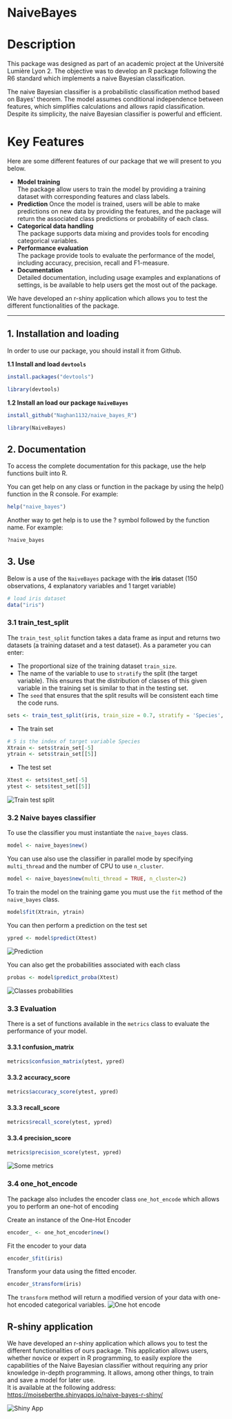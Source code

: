 # NaiveBayes
# Description

This package was designed as part of an academic project at the Université Lumière Lyon 2. The objective was to develop an R package following the R6 standard which implements a naive Bayesian classification.<br>

The naive Bayesian classifier is a probabilistic classification method based on Bayes' theorem. The model assumes conditional independence between features, which simplifies calculations and allows rapid classification. Despite its simplicity, the naive Bayesian classifier is powerful and efficient.

# Key Features
Here are some different features of our package that we will present to you below.

* **Model training** <br>
  The package allow users to train the model by providing a training dataset with corresponding features and class labels.
* **Prediction**
  Once the model is trained, users will be able to make predictions on new data by providing the features, and the package will return the associated class predictions or probability of each class.
* **Categorical data handling**<br>
  The package supports data mixing and provides tools for encoding categorical variables.
* **Performance evaluation** <br>
  The package provide tools to evaluate the performance of the model, including accuracy, precision, recall and F1-measure.
* **Documentation** <br>
  Detailed documentation, including usage examples and explanations of settings, is be available to help users get the most out of the package.

We have developed an r-shiny application which allows you to test the different functionalities of the package.

---

## 1. Installation and loading

In order to use our package, you should install it from Github.
  
  **1.1 Install and load `devtools`**

  ```R
  install.packages("devtools")
  ```
  ```R
  library(devtools)
  ```

  **1.2 Install an load our package `NaiveBayes`**

  ```R
  install_github("Naghan1132/naive_bayes_R")
  ```
  
  ```R
  library(NaiveBayes)
  ```

## 2. Documentation
  To access the complete documentation for this package, use the help functions built into R.

  You can get help on any class or function in the package by using the help() function in the R console. For example:

  ```R
  help("naive_bayes")
  ```
  Another way to get help is to use the ? symbol followed by the function name. For example:

  ```R
  ?naive_bayes
  ```

## 3. Use
  Below is a use of the `NaiveBayes` package with the **iris** dataset (150 observations, 4 explanatory variables and 1 target variable)

  ```R
  # load iris dataset
  data("iris")
  ```
  ### 3.1 train_test_split
  The `train_test_split` function takes a data frame as input and returns two datasets (a training dataset and a test dataset). As a parameter you can enter:
  - The proportional size of the training dataset `train_size`.
  - The name of the variable to use to `stratify` the split (the target variable). This ensures that the distribution of classes of this given variable in the training set is similar to that in the testing set.
  - The `seed` that ensures that the split results will be consistent each time the code runs.

  ```R
  sets <- train_test_split(iris, train_size = 0.7, stratify = 'Species', seed <- 123)
  ```

  - The train set
  ```R
  # 5 is the index of target variable Species
  Xtrain <- sets$train_set[-5]
  ytrain <- sets$train_set[[5]]
  ```
  - The test set

  ```R
  Xtest <- sets$test_set[-5]
  ytest <- sets$test_set[[5]]
  ```
  ![Train test split](https://github.com/Naghan1132/naive_bayes_R/assets/75121872/50117d37-c0f4-40bf-80a7-d80bcd8811c1)

  ### 3.2 Naive bayes classifier
  To use the classifier you must instantiate the `naive_bayes` class.
  ```R
  model <- naive_bayes$new()
  ```
  You can use also use the classifier in parallel mode by specifying `multi_thread` and the number of CPU to use `n_cluster`.
  
  ```R
  model <- naive_bayes$new(multi_thread = TRUE, n_cluster=2)
  ```


  To train the model on the training game you must use the `fit` method of the `naive_bayes` class.
  ```R
  model$fit(Xtrain, ytrain)
  ```

  You can then perform a prediction on the test set
  ```R
  ypred <- model$predict(Xtest)
  ```
  ![Prediction ](http://www.image-heberg.fr/files/1700777629603041913.png)

  You can also get the probabilities associated with each class
  ```R
  probas <- model$predict_proba(Xtest)
  ```
  ![Classes probabilities](http://www.image-heberg.fr/files/17007776202038246646.png)

  ### 3.3 Evaluation
  There is a set of functions available in the `metrics` class to evaluate the performance of your model.
  
  #### 3.3.1 confusion_matrix
  ```R
  metrics$confusion_matrix(ytest, ypred)
  ```
  #### 3.3.2 accuracy_score
  ```R
  metrics$accuracy_score(ytest, ypred)
  ```
  #### 3.3.3 recall_score
  ```R
  metrics$recall_score(ytest, ypred)
  ```
  #### 3.3.4 precision_score
  ```R
  metrics$precision_score(ytest, ypred)
  ```
  ![Some metrics](http://www.image-heberg.fr/files/17007776043584823103.png)

  ### 3.4 one_hot_encode
  The package also includes the encoder class `one_hot_encode` which allows you to perform an one-hot of encoding
  
  Create an instance of the One-Hot Encoder
  ```R
  encoder_ <- one_hot_encoder$new()
  ```
  Fit the encoder to your data
  ```R
  encoder_$fit(iris)
  ```
  Transform your data using the fitted encoder.
  ```R
  encoder_$transform(iris)
  ```
  The `transform` method will return a modified version of your data with one-hot encoded categorical variables.
  ![One hot encode](http://www.image-heberg.fr/files/17007777941780451472.png)

## R-shiny application
We have developed an r-shiny application which allows you to test the different functionalities of ours package. This application allows users, whether novice or expert in R programming, to easily explore the capabilities of the Naive Bayesian classifier without requiring any prior knowledge in-depth programming. It allows, among other things, to train and save a model for later use.<br>
It is available at the following address: https://moiseberthe.shinyapps.io/naive-bayes-r-shiny/

![Shiny App](Link)
